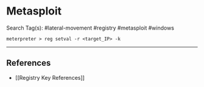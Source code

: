 # Metasploit

Search Tag(s): #lateral-movement #registry #metasploit #windows

```
meterpreter > reg setval -r <target_IP> -k
```

---
## References

- [[Registry Key References]]